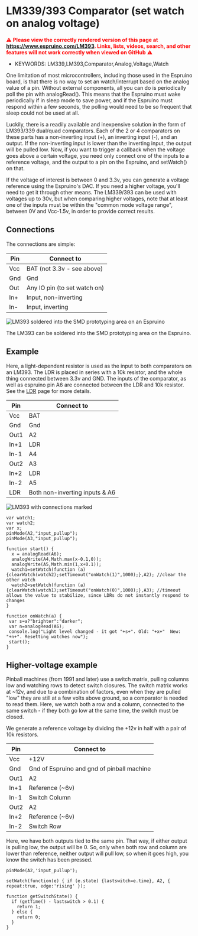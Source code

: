 <!--- Copyright (c) 2013 Spence Konde. See the file LICENSE for copying permission. -->
LM339/393 Comparator (set watch on analog voltage)
=====================

<span style="color:red">:warning: **Please view the correctly rendered version of this page at https://www.espruino.com/LM393. Links, lists, videos, search, and other features will not work correctly when viewed on GitHub** :warning:</span>

* KEYWORDS: LM339,LM393,Comparator,Analog,Voltage,Watch

One limitation of most microcontrollers, including those used in the Espruino board, is that there is no way to set an watch/interrupt based on the analog value of a pin. Without external components, all you can do is periodically poll the pin with analogRead(). This means that the Espruino must wake periodically if in sleep mode to save power, and if the Espruino must respond within a few seconds, the polling would need to be so frequent that sleep could not be used at all. 

Luckily, there is a readily available and inexpensive solution in the form of LM393/339 dual/quad comparators. Each of the 2 or 4 comparators on these parts has a non-inverting input (+), an inverting input (-), and an output. If the non-inverting input is lower than the inverting input, the output will be pulled low. Now, if you want to trigger a callback when the voltage goes above a certain voltage, you need only connect one of the inputs to a reference voltage, and the output to a pin on the Espruino, and setWatch() on that. 

If the voltage of interest is between 0 and 3.3v, you can generate a voltage reference using the Espruino's DAC. If you need a higher voltage, you'll need to get it through other means. The LM339/393 can be used with voltages up to 30v, but when comparing higher voltages, note that at least one of the inputs must be within the "common mode voltage range", between 0V and Vcc-1.5v, in order to provide correct results. 


Connections
----------------------

The connections are simple:

| Pin  | Connect to  |
|------|-------------|
| Vcc  | BAT (not 3.3v - see above) |
| Gnd  | Gnd |
| Out  | Any IO pin (to set watch on)|
| In+  | Input, non-inverting |
| In-  | Input, inverting |

![LM393 soldered into the SMD prototyping area on an Espruino](LM393/LM393_on_ESP.jpg)

The LM393 can be soldered into the SMD prototyping area on the Espruino. 


Example
--------------------

Here, a light-dependent resistor is used as the input to both comparators on an LM393. The LDR is placed in series with a 10k resistor, and the whole thing connected between 3.3v and GND. The inputs of the comparator, as well as espruino pin A6 are connected between the LDR and 10k resistor. See the [LDR](LDR) page for more details. 

| Pin  | Connect to  |
|------|-------------|
| Vcc  | BAT |
| Gnd  | Gnd |
| Out1 | A2 |
| In+1 | LDR |
| In-1 | A4 |
| Out2 | A3 |
| In+2 | LDR |
| In-2 | A5 |
| LDR  | Both non-inverting inputs & A6 |

![LM393 with connections marked](LM393/LM393_example.jpg)

```
var watch1;
var watch2;
var x;
pinMode(A2,"input_pullup");
pinMode(A3,"input_pullup");

function start() {
  x = analogRead(A6);
  analogWrite(A4,Math.max(x-0.1,0));
  analogWrite(A5,Math.min(1,x+0.1));
  watch1=setWatch(function (a){clearWatch(watch2);setTimeout("onWatch(1)",1000);},A2); //clear the other watch
  watch2=setWatch(function (a){clearWatch(watch1);setTimeout("onWatch(0)",1000);},A3); //timeout allows the value to stabilize, since LDRs do not instantly respond to changes
}

function onWatch(a) {
 var s=a?"brighter":"darker";
 var n=analogRead(A6);
 console.log("Light level changed - it got "+s+". Old: "+x+"  New: "+n+". Resetting watches now");
 start();
}
```


Higher-voltage example
--------------------

Pinball machines (from 1991 and later) use a switch matrix, pulling columns low and watching rows to detect switch closures. The switch matrix works at ~12v, and due to a combination of factors, even when they are pulled "low" they are still at a few volts above ground, so a comparator is needed to read them. Here, we watch both a row and a column, connected to the same switch - if they both go low at the same time, the switch must be closed. 

We generate a reference voltage by dividing the +12v in half with a pair of 10k resistors. 


| Pin  | Connect to  |
|------|-------------|
| Vcc  | +12V |
| Gnd  | Gnd of Espruino and gnd of pinball machine |
| Out1 | A2 |
| In+1 | Reference (~6v) |
| In-1 | Switch Column |
| Out2 | A2 |
| In+2 | Reference (~6v)  |
| In-2 | Switch Row |

Here, we have both outputs tied to the same pin. That way, if either output is pulling low, the output will be 0. So, only when both row and column are lower than reference, neither output will pull low, so when it goes high, you know the switch has been pressed. 

```
pinMode(A2,'input_pullup');

setWatch(function(e) { if (e.state) {lastswitch=e.time}, A2, { repeat:true, edge:'rising' });

function getSwitchState() {
  if (getTime() - lastswitch > 0.1) {
    return 1; 
  } else {
    return 0;
  }
}
```

